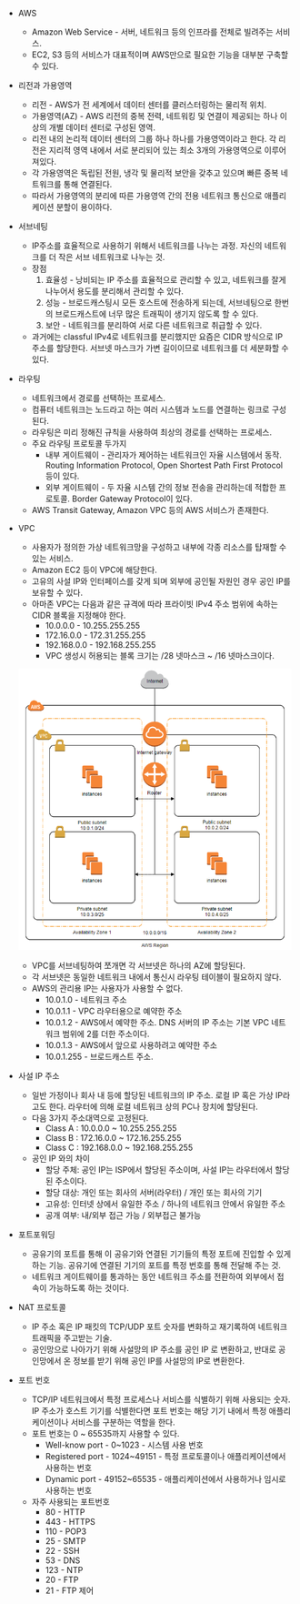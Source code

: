 - AWS
    - Amazon Web Service - 서버, 네트워크 등의 인프라를 전체로 빌려주는 서비스.
    - EC2, S3 등의 서비스가 대표적이며 AWS만으로 필요한 기능을 대부분 구축할 수 있다.
- 리전과 가용영역
    - 리전 - AWS가 전 세계에서 데이터 센터를 클러스터링하는 물리적 위치.
    - 가용영역(AZ) - AWS 리전의 중복 전력, 네트워킹 및 연결이 제공되는 하나 이상의 개별 데이터 센터로 구성된 영역.
    - 리전 내의 논리적 데이터 센터의 그룹 하나 하나를 가용영역이라고 한다. 각 리전은 지리적 영역 내에서 서로 분리되어 있는 최소 3개의 가용영역으로 이루어져있다.
    - 각 가용영역은 독립된 전원, 냉각 및 물리적 보안을 갖추고 있으며 빠른 중복 네트워크를 통해 연결된다.
    - 따라서 가용영역의 분리에 따른 가용영역 간의 전용 네트워크 통신으로 애플리케이션 분할이 용이하다.
- 서브네팅
    - IP주소를 효율적으로 사용하기 위해서 네트워크를 나누는 과정. 자신의 네트워크를 더 작은 서브 네트워크로 나누는 것.
    - 장점
        1. 효율성 - 낭비되는 IP 주소를 효율적으로 관리할 수 있고, 네트워크를 잘게 나누어서 용도를 분리해서 관리할 수 있다.
        2. 성능 - 브로드캐스팅시 모든 호스트에 전송하게 되는데, 서브네팅으로 한번의 브로드캐스트에 너무 많은 트래픽이 생기지 않도록 할 수 있다.
        3. 보안 - 네트워크를 분리하여 서로 다른 네트워크로 취급할 수 있다.
    - 과거에는 classful IPv4로 네트워크를 분리했지만 요즘은 CIDR 방식으로 IP 주소를 할당한다. 서브넷 마스크가 가변 길이이므로 네트워크를 더 세분화할 수 있다.
- 라우팅
    - 네트워크에서 경로를 선택하는 프로세스.
    - 컴퓨터 네트워크는 노드라고 하는 여러 시스템과 노드를 연결하는 링크로 구성된다.
    - 라우팅은 미리 정해진 규칙을 사용하여 최상의 경로를 선택하는 프로세스.
    - 주요 라우팅 프로토콜 두가지
        - 내부 게이트웨이 - 관리자가 제어하는 네트워크인 자율 시스템에서 동작. Routing Information Protocol, Open Shortest Path First Protocol 등이 있다.
        - 외부 게이트웨이 - 두 자율 시스템 간의 정보 전송을 관리하는데 적합한 프로토콜. Border Gateway Protocol이 있다.
    - AWS Transit Gateway, Amazon VPC 등의 AWS 서비스가 존재한다.
- VPC
    - 사용자가 정의한 가상 네트워크망을 구성하고 내부에 각종 리소스를 탑재할 수 있는 서비스.
    - Amazon EC2 등이 VPC에 해당한다.
    - 고유의 사설 IP와 인터페이스를 갖게 되며 외부에 공인될 자원인 경우 공인 IP를 보유할 수 있다.
    - 아마존 VPC는 다음과 같은 규격에 따라 프라이빗 IPv4 주소 범위에 속하는 CIDR 블록을 지정해야 한다.
        - 10.0.0.0 - 10.255.255.255
        - 172.16.0.0 - 172.31.255.255
        - 192.168.0.0 - 192.168.255.255
        - VPC 생성시 허용되는 블록 크기는 /28 넷마스크 ~ /16 넷마스크이다.
    
    ![image.png](image.png)
    
    - VPC를 서브네팅하여 쪼개면 각 서브넷은 하나의 AZ에 할당된다.
    - 각 서브넷은 동일한 네트워크 내에서 통신시 라우팅 테이블이 필요하지 않다.
    - AWS의 관리용 IP는 사용자가 사용할 수 없다.
        - 10.0.1.0 - 네트워크 주소
        - 10.0.1.1 - VPC 라우터용으로 예약한 주소
        - 10.0.1.2 - AWS에서 예약한 주소. DNS 서버의 IP 주소는 기본 VPC 네트워크 범위에 2를 더한 주소이다.
        - 10.0.1.3 - AWS에서 앞으로 사용하려고 예약한 주소
        - 10.0.1.255 - 브로드캐스트 주소.
- 사설 IP 주소
    - 일반 가정이나 회사 내 등에 할당된 네트워크의 IP 주소. 로컬 IP 혹은 가상 IP라고도 한다. 라우터에 의해 로컬 네트워크 상의 PC나 장치에 할당된다.
    - 다음 3가지 주소대역으로 고정된다.
        - Class A : 10.0.0.0 ~ 10.255.255.255
        - Class B : 172.16.0.0 ~ 172.16.255.255
        - Class C : 192.168.0.0 ~ 192.168.255.255
    - 공인 IP 와의 차이
        - 할당 주체: 공인 IP는 ISP에서 할당된 주소이며, 사설 IP는 라우터에서 할당된 주소이다.
        - 할당 대상: 개인 또는 회사의 서버(라우터) / 개인 또는 회사의 기기
        - 고유성: 인터넷 상에서 유일한 주소 / 하나의 네트워크 안에서 유일한 주소
        - 공개 여부: 내/외부 접근 가능 / 외부접근 불가능
- 포트포워딩
    - 공유기의 포트를 통해 이 공유기와 연결된 기기들의 특정 포트에 진입할 수 있게 하는 기능. 공유기에 연결된 기기의 포트를 특정 번호를 통해 전달해 주는 것.
    - 네트워크 게이트웨이를 통과하는 동안 네트워크 주소를 전환하여 외부에서 접속이 가능하도록 하는 것이다.
- NAT 프로토콜
    - IP 주소 혹은 IP 패킷의 TCP/UDP 포트 숫자를 변화하고 재기록하여 네트워크 트래픽을 주고받는 기술.
    - 공인망으로 나아가기 위해 사설망의 IP 주소를 공인 IP 로 변환하고, 반대로 공인망에서 온 정보를 받기 위해 공인 IP를 사설망의 IP로 변환한다.
- 포트 번호
    - TCP/IP 네트워크에서 특정 프로세스나 서비스를 식별하기 위해 사용되는 숫자. IP 주소가 호스트 기기를 식별한다면 포트 번호는 해당 기기 내에서 특정 애플리케이션이나 서비스를 구분하는 역할을 한다.
    - 포트 번호는 0 ~ 65535까지 사용할 수 있다.
        - Well-know port - 0~1023 - 시스템 사용 번호
        - Registered  port - 1024~49151 - 특정 프로토콜이나 애플리케이션에서 사용하는 번호
        - Dynamic port - 49152~65535 - 애플리케이션에서 사용하거나 임시로 사용하는 번호
    - 자주 사용되는 포트번호
        - 80 - HTTP
        - 443 - HTTPS
        - 110 - POP3
        - 25 - SMTP
        - 22 - SSH
        - 53 - DNS
        - 123 - NTP
        - 20 - FTP
        - 21 - FTP 제어